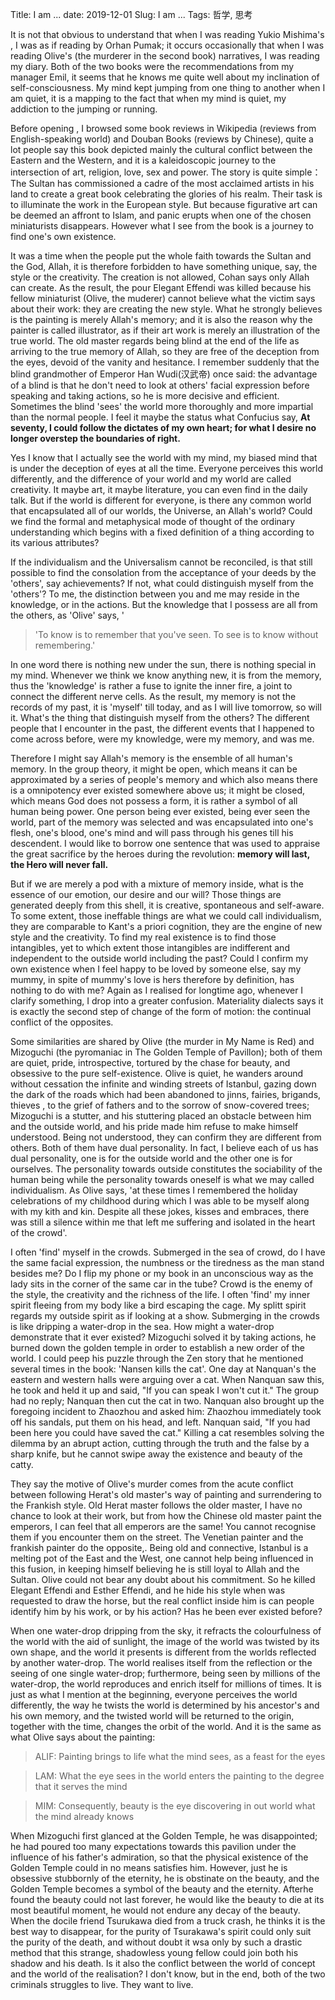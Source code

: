 Title: I am ...
date: 2019-12-01
Slug: I am ...
Tags: 哲学, 思考


It is not that obvious to understand that when I was reading Yukio Mishima's <The Temple of the Golden Pavillon>, I was as if reading <My Name is Red> by Orhan Pumak;  it occurs occasionally that when I was reading Olive's (the murderer in the second book) narratives, I was reading my diary. Both of the two books were the recommendations from my manager Emil, it seems that he knows me quite well about my inclination of self-consciousness. My mind kept jumping from one thing to another when I am quiet, it is a mapping to the  fact that when my mind is quiet, my addiction to the jumping or running.



Before opening <My name is Red>, I browsed some book reviews in Wikipedia (reviews from English-speaking world) and Douban Books (reviews by Chinese), quite a lot people say this book depicted mainly the cultural conflict between the Eastern and the Western, and  it is a kaleidoscopic journey to the intersection of art, religion, love, sex and power. The story is quite simple： The Sultan has commissioned a cadre of the most acclaimed artists in his land to create a great book celebrating the glories of his realm. Their task is to illuminate the work in the European style. But because figurative art can be deemed an affront to Islam, and panic erupts when one of the chosen miniaturists disappears. However what I see from the book is a journey to find one's own existence. 



It was a time when the people put the whole faith towards the Sultan and the God, Allah, it is therefore forbidden to have something unique, say, the style or the creativity. The creation is not allowed, Cohan says only Allah can create. As the result, the pour Elegant Effendi was killed because his fellow miniaturist (Olive, the muderer) cannot believe what the victim says about their work: they are creating the new style. What he strongly believes is the painting is merely Allah's memory; and it is also the reason why the painter is called illustrator, as if their art work is merely an illustration of the true world. The old master regards being blind at the end of the life as arriving to the true memory of Allah, so they are free of the deception from the eyes, devoid of the vanity and hesitance. I remember suddenly that the blind grandmother of Emperor Han Wudi(汉武帝) once said: the advantage of a blind is that he don't need to look at others' facial expression before speaking and taking actions, so he is more decisive and efficient. Sometimes the blind 'sees' the world more thoroughly and more impartial than the normal people. I feel it maybe the status what Confucius say, __At seventy, I could follow the dictates of my own heart; for what I desire no longer overstep the boundaries of right.__



Yes I know that I actually see the world with my mind, my biased mind that is under the deception of eyes at all the time. Everyone perceives this world differently, and the difference of your world and my world are called creativity. It maybe art, it maybe literature, you can even find in the daily talk. But if the world is different for everyone, is there any common world that encapsulated all of our worlds, the Universe, an Allah's world? Could we find the formal and metaphysical mode of thought of the ordinary understanding which begins with a fixed definition of a thing according to its various attributes?





If the individualism and the Universalism cannot be reconciled, is that still possible to find the consolation from the acceptance of your deeds by the 'others', say achievements?  If not, what could distinguish myself from the 'others'? To me, the distinction between you and me may reside in the knowledge, or in the actions. But the knowledge that I possess are all from the others, as 'Olive' says, '

> 'To know is to remember that you've seen. To see is to know without remembering.' 



In one word there is nothing new under the sun, there is nothing special in my mind. Whenever we think we know anything new, it is from the  memory, thus the 'knowledge' is rather a fuse to ignite the inner fire, a joint to connect the different nerve cells. As the result, my memory is not the records of my past, it is 'myself' till today, and as I will live tomorrow, so will it. What's the thing that distinguish myself from the others? The different people that I encounter in the past, the different events that I happened to come across before, were my knowledge, were my memory, and was me. 



Therefore I might say Allah's memory is the ensemble of all human's memory. In the group theory, it might be open, which means it can be approximated by a series of people's memory and which also means there is a omnipotency ever existed somewhere above us; it might be closed, which means God does not possess a form, it is rather a symbol of all human being power. One person being ever existed, being ever seen the world, part of the memory was selected and was encapsulated into one's flesh, one's blood, one's mind and will pass through his genes till his descendent. I would like to borrow one sentence that was used to appraise the great sacrifice by the heroes during the revolution:  __memory will last, the Hero will never fall.__



But if we are merely a pod with a mixture of memory inside, what is the essence of our emotion, our desire and our will? Those things are generated deeply from this shell, it is creative, spontaneous and self-aware. To some extent, those ineffable things are what we could call individualism, they are comparable to Kant's a priori cognition, they are the engine of new style and the creativity. To find my real existence is to find those intangibles,  yet to which extent those intangibles are indifferent and independent to the outside world including the past? Could I confirm my own existence when I feel happy to be loved by someone else, say my mummy, in spite of mummy's love is hers therefore by definition, has nothing to do with me? Again as I realised for longtime ago, whenever I clarify something, I drop into a greater confusion. Materiality dialects says it is exactly the second step of change of the form of motion: the continual conflict of the opposites.



Some similarities are shared by Olive (the murder in My Name is Red) and Mizoguchi (the pyromaniac in The Golden Temple of Pavillon); both of them are quiet, pride, introspective, tortured by the chase for beauty, and obsessive to the pure self-existence. Olive is quiet, he wanders around without cessation the infinite and winding streets of Istanbul, gazing down the dark of the roads which had been abandoned to jinns, fairies, brigands, thieves , to the grief of fathers and to the sorrow of snow-covered trees;  Mizoguchi is a stutter, and his stuttering placed an obstacle between him and the outside world, and his pride made him refuse to make himself understood. Being not understood, they can confirm they are different from others. Both of them have dual personality. In fact, I believe each of us has dual personality, one is for the outside world and the other one is for ourselves. The personality towards outside constitutes the sociability of the human being while the personality towards oneself is what we may called individualism. As Olive says, 'at these times I remembered the holiday celebrations of my childhood during which I was able to be myself along with my kith and kin. Despite all these jokes, kisses and embraces, there was still a silence within me that left me suffering and isolated in the heart of the crowd'. 



I often 'find' myself in the crowds. Submerged in the sea of crowd, do I have the same facial expression, the numbness or the tiredness as the man stand besides me? Do I flip my phone or my book in an unconscious way as the lady sits in the corner of the same car in the tube? Crowd is the enemy of the style, the creativity and the richness of the life. I often 'find' my inner spirit fleeing from my body like a bird escaping the cage. My splitt spirit  regards my outside spirit as if looking at a show. Submerging in the crowds is like dripping a water-drop in the sea.  How might a water-drop demonstrate that it ever existed? Mizoguchi solved it by taking actions, he burned down the golden temple in order to establish a new order of the world. I could peep his puzzle through the Zen story that he mentioned several times in the book:  'Nansen kills the cat'.   One day at Nanquan's the eastern and western halls were arguing over a cat. When Nanquan saw this, he took and held it up and said, "If you can speak I won't cut it." The group had no reply; Nanquan then cut the cat in two. Nanquan also brought up the foregoing incident to Zhaozhou and asked him: Zhaozhou immediately took off his sandals, put them on his head, and left. Nanquan said, "If you had been here you could have saved the cat."  Killing a cat resembles solving the dilemma by an abrupt action, cutting through the truth and the false by a sharp knife, but he cannot swipe away the existence and beauty of the catty. 



They say the motive of Olive's murder comes from the acute conflict between  following Herat's old master's way of painting and surrendering to the Frankish style. Old Herat master follows the older master, I have no chance to look at their work, but from how the Chinese old master paint the emperors, I can feel that all emperors are the same! You cannot recognise them if you encounter them on the street. The Venetian painter and the frankish painter do the opposite,. Being old and connective, Istanbul is a melting pot of the East and the West, one cannot help being influenced in this fusion, in keeping himself believing he is still loyal to Allah and the Sultan. Olive could not bear any doubt about his commitment. So he killed Elegant Effendi and Esther Effendi, and he hide his style when was requested to draw the horse, but the real conflict inside him is can people identify him by his work, or by his action? Has he been ever existed before?



When one water-drop dripping from the sky, it refracts the colourfulness of the world with the aid of sunlight, the image of the world was twisted by its own shape, and the world it presents is different from the worlds reflected by another water-drop. The world realises itself from the reflection or the seeing of one single water-drop; furthermore, being seen by millions of the water-drop,  the world reproduces and enrich itself for millions of times. It is just as what I mention at the beginning, everyone perceives the world differently, the way he twists the world is determined by his ancestor's and his own memory, and the twisted world will be returned to the origin, together with  the time, changes the orbit of the world. And it is the same as what Olive says about the painting:



> ALIF: Painting brings to life what the mind sees, as a feast for the eyes

> LAM: What the eye sees in the world enters the painting to the degree that it serves the mind

> MIM: Consequently, beauty is the eye discovering in out world what the mind already knows



When Mizoguchi first glanced at the Golden Temple, he was disappointed; he had poured too many expectations towards this pavilion  under the influence of his father's admiration, so that the physical existence of the Golden Temple could in no means satisfies him. However, just he is obsessive stubbornly of the eternity, he is obstinate on the beauty, and the Golden Temple becomes a symbol of the beauty and the eternity. Afterhe found the beauty could not last forever, he would like the beauty to die at its most beautiful moment, he would not endure any decay of the beauty. When the docile friend Tsurukawa died from a truck crash, he thinks it is the best way to disappear, for the purity of Tsurakawa's spirit could only suit the purity of the death, and without doubt it wsa only by such a drastic method that this strange, shadowless young fellow could join both his shadow and his death. Is it also the conflict between the world of concept and the world of the realisation? I don't know, but in the end, both of the two criminals struggles to live. They want to live.

